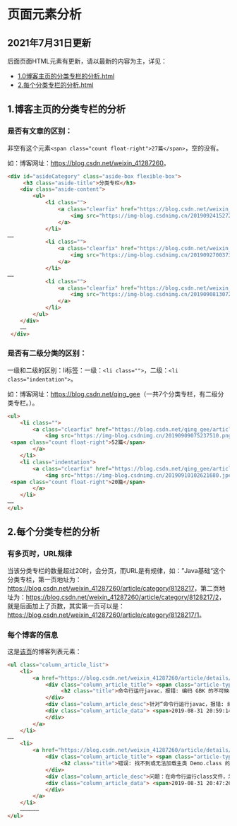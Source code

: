 # 页面元素分析

## 2021年7月31日更新

后面页面HTML元素有更新，请以最新的内容为主，详见：

- [1.0博客主页的分类专栏的分析.html](./1.0博客主页的分类专栏的分析.html)
- [2.每个分类专栏的分析.html](./2.每个分类专栏的分析.html)

## 1.博客主页的分类专栏的分析

### 是否有文章的区别：

非空有这个元素` <span class="count float-right">27篇</span> `，空的没有。

如：博客网址：<https://blog.csdn.net/weixin_41287260>。

```html
<div id="asideCategory" class="aside-box flexible-box">
     <h3 class="aside-title">分类专栏</h3> 
    <div class="aside-content">
        <ul>
            <li class="">
                <a class="clearfix" href="https://blog.csdn.net/weixin_41287260/article/category/8128217">
                    <img src="https://img-blog.csdnimg.cn/20190924152723372.jpg?x-oss-process=image/resize,m_fixed,h_64,w_64" alt="" onerror="this.src='https://img-blog.csdnimg.cn/20190918135101160.png'"> <span class="title oneline">Java基础</span>  <span class="count float-right">27篇</span> 
                </a>
            </li>
……
            <li class="">
                <a class="clearfix" href="https://blog.csdn.net/weixin_41287260/article/category/9335742">
                    <img src="https://img-blog.csdnimg.cn/20190927003730623.jpeg?x-oss-process=image/resize,m_fixed,h_64,w_64" alt="" onerror="this.src='https://img-blog.csdnimg.cn/20190918140012416.png'"> <span class="title oneline">SpringMVC</span> 
                </a>
            </li>
……
            <li class="">
                <a class="clearfix" href="https://blog.csdn.net/weixin_41287260/article/category/8647797">
                    <img src="https://img-blog.csdnimg.cn/20190908130720970.jpg?x-oss-process=image/resize,m_fixed,h_64,w_64" alt="" onerror="this.src='https://img-blog.csdnimg.cn/20190927151117521.png'"> <span class="title oneline">CMD</span>  <span class="count float-right">9篇</span> 
                </a>
            </li>
        </ul>
    </div>
    ……
 </div>
```

### 是否有二级分类的区别：

一级和二级的区别：li标签：一级：`<li class="">`，二级：`<li class="indentation">`。

如：博客网址：<https://blog.csdn.net/qing_gee>（一共7个分类专栏，有二级分类专栏。）。

```html
<ul>
    <li class="">
        <a class="clearfix" href="https://blog.csdn.net/qing_gee/article/category/9264687">
            <img src="https://img-blog.csdnimg.cn/20190909075237510.png?x-oss-process=image/resize,m_fixed,h_64,w_64" alt="" onerror="this.src='https://img-blog.csdnimg.cn/20190918140158853.png'"> <span class="title oneline">Java</span>
 <span class="count float-right">52篇</span>
        </a>
    </li>
    <li class="indentation">
        <a class="clearfix" href="https://blog.csdn.net/qing_gee/article/category/9339106">
            <img src="https://img-blog.csdnimg.cn/20190910102621680.jpeg?x-oss-process=image/resize,m_fixed,h_64,w_64" alt="" onerror="this.src='https://img-blog.csdnimg.cn/20190927151132530.png'"> <span class="title oneline">Java基础</span>
 <span class="count float-right">20篇</span>
        </a>
    </li>
……
</ul>
```

## 2.每个分类专栏的分析

### 有多页时，URL规律

当该分类专栏的数量超过20时，会分页，而URL是有规律，如：”Java基础“这个分类专栏，第一页地址为：<https://blog.csdn.net/weixin_41287260/article/category/8128217>，第二页地址为：<https://blog.csdn.net/weixin_41287260/article/category/8128217/2>，就是后面加上了页数，其实第一页可以是：<https://blog.csdn.net/weixin_41287260/article/category/8128217/1>。

### 每个博客的信息

这是[该页](<https://blog.csdn.net/weixin_41287260/article/category/8128217/1>)的博客列表元素：

```html
<ul class="column_article_list">
    <li>
        <a href="https://blog.csdn.net/weixin_41287260/article/details/100177044" target="_blank" rel="noopener">
            <div class="column_article_title"> <span class="article-type type-1 float-left">原创</span> 
                 <h2 class="title">命令行运行javac，报错: 编码 GBK 的不可映射字符 (0x9C)</h2> 
            </div>
            <div class="column_article_desc">针对“命令行运行javac，报错: 编码 GBK 的不可映射字符 (0x9C)”问题，这篇文章分3部分内容进行了讲解：错误情况示例；原因分析；解决办法。</div>
            <div class="column_article_data"> <span>2019-08-31 20:59:14</span>  <span>阅读数 60</span>  <span>评论数 0</span>
            </div>
        </a>
    </li>
……
    <li>
        <a href="https://blog.csdn.net/weixin_41287260/article/details/100177023" target="_blank" rel="noopener">
            <div class="column_article_title"> <span class="article-type type-2 float-left">转载</span> 
                 <h2 class="title">错误: 找不到或无法加载主类 Demo.class 的解决方法</h2> 
            </div>
            <div class="column_article_desc">问题：在命令行运行class文件，发生错误: 找不到或无法加载主类 Demo.class 原因：因为java 命令后面的文件不能有后缀名。 解决办法：运行java时候，后面的文件去掉后缀名。</div>
            <div class="column_article_data"> <span>2019-08-31 20:47:26</span>  <span>阅读数 115</span>  <span>评论数 0</span> 
            </div>
        </a>
    </li>
    ………………
</ul>
```
